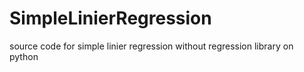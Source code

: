 # SimpleLinierRegression
source code for simple linier regression without regression library on python

